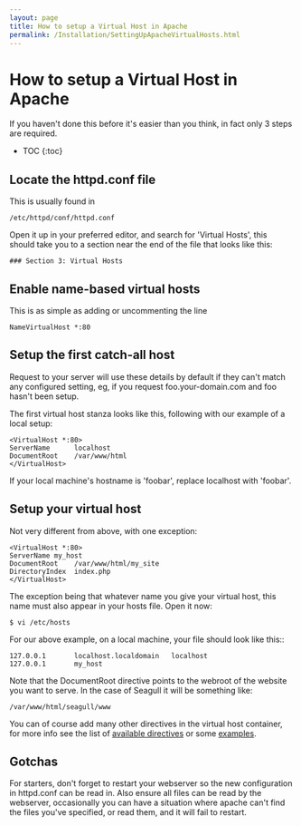 ```yaml
---
layout: page
title: How to setup a Virtual Host in Apache
permalink: /Installation/SettingUpApacheVirtualHosts.html
---
```


<!-- Name: Installation/SettingUpApacheVirtualHosts -->
<!-- Version: 2 -->
<!-- Last-Modified: 2007/01/09 16:51:12 -->
<!-- Author: demian -->
# How to setup a Virtual Host in Apache
If you haven't done this before it's easier than you think, in fact only 3 steps are required.

* TOC
{:toc}

## Locate the httpd.conf file
This is usually found in

	/etc/httpd/conf/httpd.conf

Open it up in your preferred editor, and search for 'Virtual Hosts', this should take you to a section near the end of the file that looks like this:


	### Section 3: Virtual Hosts

## Enable name-based virtual hosts
This is as simple as adding or uncommenting the line


	NameVirtualHost *:80

## Setup the first catch-all host
Request to your server will use these details by default if they can't match any configured setting, eg, if you request foo.your-domain.com and foo hasn't been setup.

The first virtual host stanza looks like this, following with our example of a local setup:


	<VirtualHost *:80>
	ServerName      localhost
	DocumentRoot    /var/www/html
	</VirtualHost>

If your local machine's hostname is 'foobar', replace localhost with 'foobar'.

## Setup your virtual host
Not very different from above, with one exception: 


	<VirtualHost *:80>
	ServerName my_host
	DocumentRoot    /var/www/html/my_site
	DirectoryIndex  index.php
	</VirtualHost>

The exception being that whatever name you give your virtual host, this name must also appear in your hosts file.  Open it now:


	$ vi /etc/hosts

For our above example, on a local machine, your file should look like this::


	127.0.0.1       localhost.localdomain   localhost
	127.0.0.1       my_host

Note that the DocumentRoot directive points to the webroot of the website you want to serve.  In the case of Seagull it will be something like:


	/var/www/html/seagull/www

You can of course add many other directives in the virtual host container, for more info see the list of [available directives][1] or some [examples][2].

## Gotchas
For starters, don't forget to restart your webserver so the new configuration in httpd.conf can be read in.  Also ensure all files can be read by the webserver, occasionally you can have a situation where apache can't find the files you've specified, or read them, and it will fail to restart.


[1]:	http://httpd.apache.org/docs/2.0/mod/directives.html
[2]:	http://httpd.apache.org/docs/2.0/vhosts/examples.html